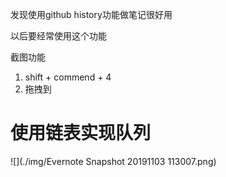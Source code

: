 发现使用github history功能做笔记很好用

以后要经常使用这个功能


截图功能 

1. shift + commend + 4
2. 拖拽到


# 使用链表实现队列

![](./img/Evernote Snapshot 20191103 113007.png)
